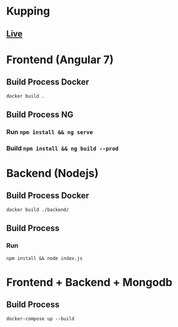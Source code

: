 # Kupping

## [Live](https://maiconspas.ngrok.io)

# Frontend (Angular 7)
## Build Process Docker
```docker build .```
## Build Process NG
### Run ```npm install && ng serve```
### Build ```npm install && ng build --prod```

# Backend (Nodejs)
## Build Process Docker
```docker build ./backend/```
## Build Process
### Run 
```npm install && node index.js```

# Frontend + Backend + Mongodb
## Build Process
```docker-compose up --build```